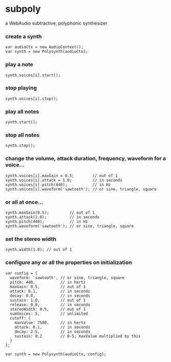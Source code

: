 # subpoly
a WebAudio subtractive, polyphonic synthesizer

### create a synth
```
var audioCtx = new AudioContext();
var synth = new Polysynth(audioCtx);
```
### play a note
`synth.voices[i].start();`
### stop playing
`synth.voices[i].stop();`
### play all notes
`synth.start();`
### stop all notes
`synth.stop();`
### change the volume, attack duration, frequency, waveform for a voice...
```
synth.voices[i].maxGain = 0.5;        // out of 1
synth.voices[i].attack = 1.0;         // in seconds
synth.voices[i].pitch(440);           // in Hz
synth.voices[i].waveform('sawtooth'); // or sine, triangle, square
```
### or all at once...
```
synth.maxGain(0.5);         // out of 1
synth.attack(1.0);          // in seconds
synth.pitch(440);           // in Hz
synth.waveform('sawtooth'); // or sine, triangle, square
```
### set the stereo width
`synth.width(1.0); // out of 1`
### configure any or all the properties on initialization
```
var config = {
  waveform: 'sawtooth', // or sine, triangle, square
  pitch: 440,           // in hertz
  maxGain: 0.5,         // out of 1
  attack: 0.1,          // in seconds
  decay: 0.0,           // in seconds
  sustain: 1.0,         // out of 1
  release: 0.8,         // in seconds
  stereoWidth: 0.5,     // out of 1
  numVoices: 5,         // unlimited
  cutoff: {
    maxValue: 7500,     // in hertz
    attack: 0.1,        // in seconds
    decay: 2.5,         // in seconds
    sustain: 0.2        // 0-5; maxValue multiplied by this
  }
};

var synth = new Polysynth(audioCtx, config);
```